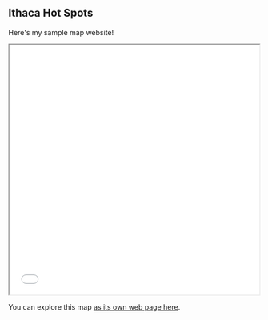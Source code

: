 ## Ithaca Hot Spots

Here's my sample map website!

<iframe src="Ithaca-map.html" height="500" width="500"></iframe>

You can explore this map [as its own web page here](Ithaca-map.html).
